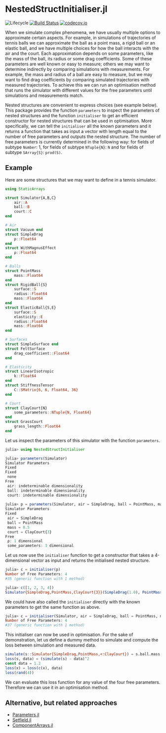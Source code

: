 # NestedStructInitialiser.jl
![Lifecycle](https://img.shields.io/badge/lifecycle-experimental-orange.svg)<!--
![Lifecycle](https://img.shields.io/badge/lifecycle-maturing-blue.svg)
![Lifecycle](https://img.shields.io/badge/lifecycle-stable-green.svg)
![Lifecycle](https://img.shields.io/badge/lifecycle-retired-orange.svg)
![Lifecycle](https://img.shields.io/badge/lifecycle-archived-red.svg)
![Lifecycle](https://img.shields.io/badge/lifecycle-dormant-blue.svg) -->
[![Build Status](https://travis-ci.com/jbrea/NestedStructInitialiser.jl.svg?branch=master)](https://travis-ci.com/jbrea/NestedStructInitialiser.jl)
[![codecov.io](http://codecov.io/github/jbrea/NestedStructInitialiser.jl/coverage.svg?branch=master)](http://codecov.io/github/jbrea/NestedStructInitialiser.jl?branch=master)
<!--
[![Documentation](https://img.shields.io/badge/docs-stable-blue.svg)](https://jbrea.github.io/NestedStructInitialiser.jl/stable)
[![Documentation](https://img.shields.io/badge/docs-master-blue.svg)](https://jbrea.github.io/NestedStructInitialiser.jl/dev)
-->


When we simulate complex phenomena, we have usually multiple options
to approximate certain aspects. For example, in simulations of trajectories of
tennis balls we can approximate the ball as a point mass, a rigid ball or
an elastic ball, and we have multiple choices for how the ball interacts with
the air and the court. Each approximation depends on some parameters, like the
mass of the ball, its radius or some drag coefficients. Some of these parameters
are well known or easy to measure; others we may want to determine indirectly by
comparing simulations with measurements. For example, the mass and radius of a
ball are easy to measure, but we may want to find drag coefficients by comparing
simulated trajectories with measured trajectories. To achieve this we can run
an optimisation method that runs the simulator with different values for the
free parameters until simulations and measurements match.

Nested structures are convenient to express choices (see example below).
This package provides the function `parameters` to inspect the parameters
of nested structures and the function `initialiser` to get an efficient
constructor for nested structures that can be used in optimisation.
More specifically, we can tell the `initialiser` all the known parameters
and it returns a function that takes as input a vector with length equal to the
number of free parameters and outputs the nested structure.
The number of free parameters is currently determined in the following way:
for fields of subtype `Number`: 1, for fields of subtype `NTuple{N}`: `N`
and for fields of subtype `SArray{S}`: `prod(S)`.

## Example

Here are some structures that we may want to define in a tennis simulator.

```julia
using StaticArrays

struct Simulator{A,B,C}
    air::A
    ball::B
    court::C
end

# Air
struct Vacuum end
struct SimpleDrag
    ρ::Float64
end
struct WithMagnusEffect
    ρ::Float64
end

# Balls
struct PointMass
    mass::Float64
end
struct RigidBall{S}
    surface::S
    radius::Float64
    mass::Float64
end
struct ElasticBall{S,E}
    surface::S
    elasticity::E
    radius::Float64
    mass::Float64
end

# Surfaces
struct SimpleSurface end
struct FeltSurface
    drag_coefficient::Float64
end

# Elasticity
struct LinearIsotropic
    k::Float64
end
struct StiffnessTensor
    C::SMatrix{6, 6, Float64, 36}
end

# Court
struct ClayCourt{N}
    some_parameters::NTuple{N, Float64}
end
struct GrassCourt
    grass_length::Float64
end
```

Let us inspect the parameters of this simulator with the function `parameters`.
```julia
julia> using NestedStructInitialiser

julia> parameters(Simulator)
Simulator Parameters
Fixed
Fixed
 none
Free
 air: indeterminable dimensionality
 ball: indeterminable dimensionality
 court: indeterminable dimensionality
 
julia> p = parameters(Simulator, air = SimpleDrag, ball = PointMass, mass = 0.5, court = ClayCourt{3})
Simulator Parameters
Fixed
 air = SimpleDrag
 ball = PointMass
 mass = 0.5
 court = ClayCourt{3}
Free
 ρ: 1 dimensional
 some_parameters: 3 dimensional
```

Let us now use the `initialiser` function to get a constructor that takes
a 4-dimensional vector as input and returns the initialised nested structure.
```julia
julia> c = initialiser(p)
Number of Free Parameters: 4
#35 (generic function with 1 method)

julia> c([1, 2, 3, 4])
Simulator{SimpleDrag,PointMass,ClayCourt{3}}(SimpleDrag(1.0), PointMass(0.5), ClayCourt{3}((2.0, 3.0, 4.0)))
```

We could have also called the `initialiser` directly with the known parameters
to get the same function as above.
```julia
julia> c = initialiser(Simulator, air = SimpleDrag, ball = PointMass, mass = 0.5, court = ClayCourt{3})
Number of Free Parameters: 4
#37 (generic function with 1 method)
```

This initialiser can now be used in optimisation. For the sake of demonstration,
let us define a dummy method to simulate and compute the loss between simulation
and measured data.
```julia
simulate(s::Simulator{SimpleDrag,PointMass,<:ClayCourt}) = s.ball.mass + sum(s.court.some_parameters) - s.air.ρ
loss(s, data) = (simulate(s) - data)^2
const data = 1.2
loss(x) = loss(c(x), data)
loss(rand(4))
```
We can evaluate this loss function for any value of the four free parameters.
Therefore we can use it in an optimisation method.

## Alternative, but related approaches
- [Parameters.jl](https://github.com/mauro3/Parameters.jl)
- [Setfield.jl](https://github.com/jw3126/Setfield.jl)
- [ComponentArrays.jl](https://github.com/jonniedie/ComponentArrays.jl)
